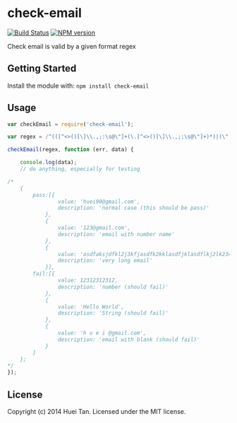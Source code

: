 # check-email
[![Build Status](https://secure.travis-ci.org/easy-node/check-email.png?branch=master)](http://travis-ci.org/easy-node/check-email)
[![NPM version](https://badge.fury.io/js/check-email.svg)](http://badge.fury.io/js/check-email)

Check email is valid by a given format regex

## Getting Started
Install the module with: `npm install check-email`

## Usage

```javascript
var checkEmail = require('check-email');

var regex = /^(([^<>()[\]\\.,;:\s@\"]+(\.[^<>()[\]\\.,;:\s@\"]+)*)|(\".+\"))@((\[[0-9]{1,3}\.[0-9]{1,3}\.[0-9]{1,3}\.[0-9]{1,3}\])|(([a-zA-Z\-0-9]+\.)+[a-zA-Z]{2,}))$/;

checkEmail(regex, function (err, data) {

    console.log(data);
    // do anything, especially for testing

/*
    {
        pass:[{
                value: 'huei90@gmail.com',
                description: 'normal case (this should be pass)'
            },
            {
                value: '123@gmail.com',
                description: 'email with number name'
            },
            {
                value: 'asdfaksjdfkl2j3kfjasdfk2kklasdfjklasdflkj2lk234lkjasfdlk2j@gmail.com',
                description: 'very long email'
            }],
        fail:[{
                value: 12312312312,
                description: 'number (should fail)'
            },
            {
                value: 'Hello World',
                description: 'String (should fail)'
            },
            {
                value: 'h u e i @gmail.com',
                description: 'email with blank (should fail)'
            }
        ]
    };
*/
});
```

## License
Copyright (c) 2014 Huei Tan. Licensed under the MIT license.
